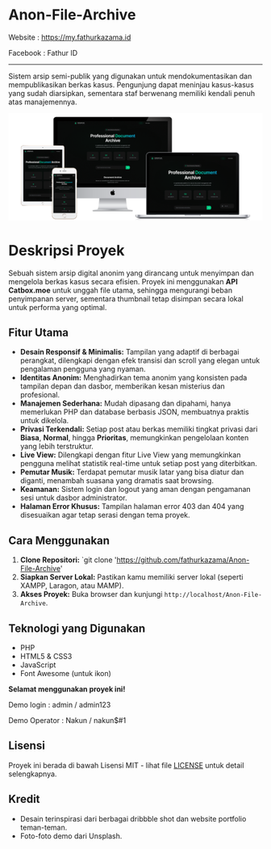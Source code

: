 # Anon-File-Archive

Website : https://my.fathurkazama.id

Facebook : Fathur ID
___________________________________
Sistem arsip semi-publik yang digunakan untuk mendokumentasikan dan mempublikasikan berkas kasus. Pengunjung dapat meninjau kasus-kasus yang sudah diarsipkan, sementara staf berwenang memiliki kendali penuh atas manajemennya.

![Screenshot Desktop Website](thumbs/demo.png) 

# Deskripsi Proyek

Sebuah sistem arsip digital anonim yang dirancang untuk menyimpan dan mengelola berkas kasus secara efisien. Proyek ini menggunakan **API Catbox.moe** untuk unggah file utama, sehingga mengurangi beban penyimpanan server, sementara thumbnail tetap disimpan secara lokal untuk performa yang optimal.

## Fitur Utama

* **Desain Responsif & Minimalis:** Tampilan yang adaptif di berbagai perangkat, dilengkapi dengan efek transisi dan scroll yang elegan untuk pengalaman pengguna yang nyaman.
* **Identitas Anonim:** Menghadirkan tema anonim yang konsisten pada tampilan depan dan dasbor, memberikan kesan misterius dan profesional.
* **Manajemen Sederhana:** Mudah dipasang dan dipahami, hanya memerlukan PHP dan database berbasis JSON, membuatnya praktis untuk dikelola.
* **Privasi Terkendali:** Setiap post atau berkas memiliki tingkat privasi dari **Biasa**, **Normal**, hingga **Prioritas**, memungkinkan pengelolaan konten yang lebih terstruktur.
* **Live View:** Dilengkapi dengan fitur Live View yang memungkinkan pengguna melihat statistik real-time untuk setiap post yang diterbitkan.
* **Pemutar Musik:** Terdapat pemutar musik latar yang bisa diatur dan diganti, menambah suasana yang dramatis saat browsing.
* **Keamanan:** Sistem login dan logout yang aman dengan pengamanan sesi untuk dasbor administrator.
* **Halaman Error Khusus:** Tampilan halaman error 403 dan 404 yang disesuaikan agar tetap serasi dengan tema proyek.

## Cara Menggunakan

1.  **Clone Repositori:**
    `git clone 'https://github.com/fathurkazama/Anon-File-Archive'
2.  **Siapkan Server Lokal:**
    Pastikan kamu memiliki server lokal (seperti XAMPP, Laragon, atau MAMP).
3.  **Akses Proyek:**
    Buka browser dan kunjungi `http://localhost/Anon-File-Archive`.

## Teknologi yang Digunakan

* PHP
* HTML5 & CSS3
* JavaScript
* Font Awesome (untuk ikon)

**Selamat menggunakan proyek ini!**


   Demo login : admin / admin123
   
   Demo Operator : Nakun / nakun$#1


## Lisensi

Proyek ini berada di bawah Lisensi MIT - lihat file [LICENSE](LICENSE) untuk detail selengkapnya.

## Kredit

-   Desain terinspirasi dari berbagai dribbble shot dan website portfolio teman-teman. 
-   Foto-foto demo dari Unsplash.

